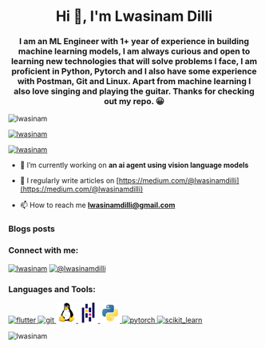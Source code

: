 <h1 align="center">Hi 👋, I'm Lwasinam Dilli</h1>
<h3 align="center">I am an ML Engineer with 1+ year of experience in building machine learning models, I am always curious and open to learning new technologies that will solve problems I face, I am proficient in Python, Pytorch and I also have some experience with Postman, Git and Linux. Apart from machine learning I also love singing and playing the guitar. Thanks for checking out my repo. 😀</h3>

<p align="left"> <img src="https://komarev.com/ghpvc/?username=lwasinam&label=Profile%20views&color=0e75b6&style=flat" alt="lwasinam" /> </p>

<p align="left"> <a href="https://github.com/ryo-ma/github-profile-trophy"><img src="https://github-profile-trophy.vercel.app/?username=lwasinam" alt="lwasinam" /></a> </p>

<p align="left"> <a href="https://twitter.com/lwasinam" target="blank"><img src="https://img.shields.io/twitter/follow/lwasinam?logo=twitter&style=for-the-badge" alt="lwasinam" /></a> </p>

- 🔭 I’m currently working on **an ai agent using vision language models**

- 📝 I regularly write articles on [https://medium.com/@lwasinamdilli](https://medium.com/@lwasinamdilli)

- 📫 How to reach me **lwasinamdilli@gmail.com**

### Blogs posts
<!-- BLOG-POST-LIST:START -->
<!-- BLOG-POST-LIST:END -->

<h3 align="left">Connect with me:</h3>
<p align="left">
<a href="https://twitter.com/lwasinam" target="blank"><img align="center" src="https://raw.githubusercontent.com/rahuldkjain/github-profile-readme-generator/master/src/images/icons/Social/twitter.svg" alt="lwasinam" height="30" width="40" /></a>
<a href="https://medium.com/@lwasinamdilli" target="blank"><img align="center" src="https://raw.githubusercontent.com/rahuldkjain/github-profile-readme-generator/master/src/images/icons/Social/medium.svg" alt="@lwasinamdilli" height="30" width="40" /></a>
</p>

<h3 align="left">Languages and Tools:</h3>
<p align="left"> <a href="https://flutter.dev" target="_blank" rel="noreferrer"> <img src="https://www.vectorlogo.zone/logos/flutterio/flutterio-icon.svg" alt="flutter" width="40" height="40"/> </a> <a href="https://git-scm.com/" target="_blank" rel="noreferrer"> <img src="https://www.vectorlogo.zone/logos/git-scm/git-scm-icon.svg" alt="git" width="40" height="40"/> </a> <a href="https://www.linux.org/" target="_blank" rel="noreferrer"> <img src="https://raw.githubusercontent.com/devicons/devicon/master/icons/linux/linux-original.svg" alt="linux" width="40" height="40"/> </a> <a href="https://pandas.pydata.org/" target="_blank" rel="noreferrer"> <img src="https://raw.githubusercontent.com/devicons/devicon/2ae2a900d2f041da66e950e4d48052658d850630/icons/pandas/pandas-original.svg" alt="pandas" width="40" height="40"/> </a> <a href="https://www.python.org" target="_blank" rel="noreferrer"> <img src="https://raw.githubusercontent.com/devicons/devicon/master/icons/python/python-original.svg" alt="python" width="40" height="40"/> </a> <a href="https://pytorch.org/" target="_blank" rel="noreferrer"> <img src="https://www.vectorlogo.zone/logos/pytorch/pytorch-icon.svg" alt="pytorch" width="40" height="40"/> </a> <a href="https://scikit-learn.org/" target="_blank" rel="noreferrer"> <img src="https://upload.wikimedia.org/wikipedia/commons/0/05/Scikit_learn_logo_small.svg" alt="scikit_learn" width="40" height="40"/> </a> </p>

<p><img align="center" src="https://github-readme-streak-stats.herokuapp.com/?user=lwasinam&" alt="lwasinam" /></p>



